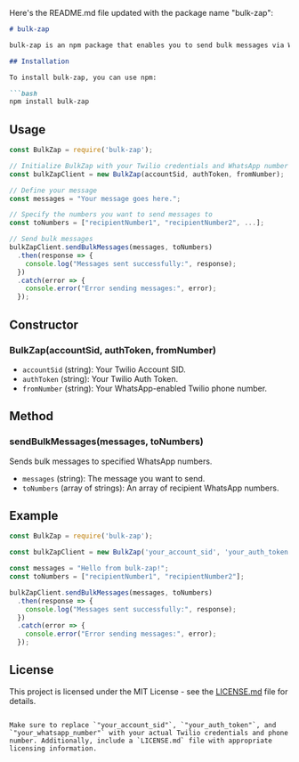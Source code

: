 Here's the README.md file updated with the package name "bulk-zap":

```markdown
# bulk-zap

bulk-zap is an npm package that enables you to send bulk messages via WhatsApp using the Twilio API.

## Installation

To install bulk-zap, you can use npm:

```bash
npm install bulk-zap
```

## Usage

```javascript
const BulkZap = require('bulk-zap');

// Initialize BulkZap with your Twilio credentials and WhatsApp number
const bulkZapClient = new BulkZap(accountSid, authToken, fromNumber);

// Define your message
const messages = "Your message goes here.";

// Specify the numbers you want to send messages to
const toNumbers = ["recipientNumber1", "recipientNumber2", ...];

// Send bulk messages
bulkZapClient.sendBulkMessages(messages, toNumbers)
  .then(response => {
    console.log("Messages sent successfully:", response);
  })
  .catch(error => {
    console.error("Error sending messages:", error);
  });
```

## Constructor

### BulkZap(accountSid, authToken, fromNumber)

- `accountSid` (string): Your Twilio Account SID.
- `authToken` (string): Your Twilio Auth Token.
- `fromNumber` (string): Your WhatsApp-enabled Twilio phone number.

## Method

### sendBulkMessages(messages, toNumbers)

Sends bulk messages to specified WhatsApp numbers.

- `messages` (string): The message you want to send.
- `toNumbers` (array of strings): An array of recipient WhatsApp numbers.

## Example

```javascript
const BulkZap = require('bulk-zap');

const bulkZapClient = new BulkZap('your_account_sid', 'your_auth_token', 'your_whatsapp_number');

const messages = "Hello from bulk-zap!";
const toNumbers = ["recipientNumber1", "recipientNumber2"];

bulkZapClient.sendBulkMessages(messages, toNumbers)
  .then(response => {
    console.log("Messages sent successfully:", response);
  })
  .catch(error => {
    console.error("Error sending messages:", error);
  });
```

## License

This project is licensed under the MIT License - see the [LICENSE.md](LICENSE.md) file for details.
```

Make sure to replace `"your_account_sid"`, `"your_auth_token"`, and `"your_whatsapp_number"` with your actual Twilio credentials and phone number. Additionally, include a `LICENSE.md` file with appropriate licensing information.